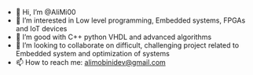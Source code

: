 - 👋 Hi, I’m @AliMi00
- 👀 I’m interested in Low level programming, Embedded systems, FPGAs and IoT devices
- 🌱 I’m good with C++ python VHDL and advanced algorithms 
- 💞️ I’m looking to collaborate on difficult, challenging project related to Embedded system and optimization of systems
- 📫 How to reach me: alimobinidev@gmail.com

<!---
AliMi00/AliMi00 is a ✨ special ✨ repository because its `README.md` (this file) appears on your GitHub profile.
You can click the Preview link to take a look at your changes.
--->
